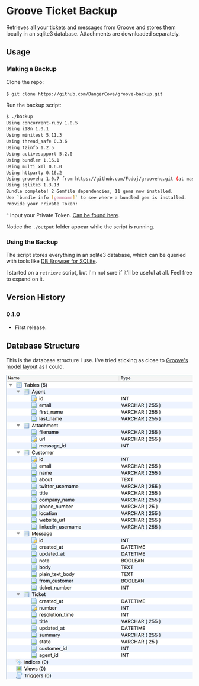 # Groove Ticket Backup

Retrieves all your tickets and messages from [Groove](https://www.groovehq.com) and stores them locally in an sqlite3 database. Attachments are downloaded separately.

## Usage

### Making a Backup

Clone the repo:

`$ git clone https://github.com/DangerCove/groove-backup.git`

Run the backup script:
```Bash
$ ./backup
Using concurrent-ruby 1.0.5
Using i18n 1.0.1
Using minitest 5.11.3
Using thread_safe 0.3.6
Using tzinfo 1.2.5
Using activesupport 5.2.0
Using bundler 1.16.1
Using multi_xml 0.6.0
Using httparty 0.16.2
Using groovehq 1.0.7 from https://github.com/Fodoj/groovehq.git (at master@6de06ea)
Using sqlite3 1.3.13
Bundle complete! 2 Gemfile dependencies, 11 gems now installed.
Use `bundle info [gemname]` to see where a bundled gem is installed.
Provide your Private Token:

```

^ Input your Private Token. [Can be found here](https://dangercove.groovehq.com/groove_client/settings/api).

Notice the `./output` folder appear while the script is running.

### Using the Backup

The script stores everything in an sqlite3 database, which can be queried with tools like [DB Browser for SQLite](http://sqlitebrowser.org/).

I started on a `retrieve` script, but I'm not sure if it'll be useful at all. Feel free to expand on it.

## Version History

### 0.1.0

* First release.

## Database Structure

This is the database structure I use. I've tried sticking as close to [Groove's model layout](https://www.groovehq.com/docs) as I could.

![Database structure](https://raw.githubusercontent.com/DangerCove/groove-backup/master/screenshots/database-structure.jpg)
